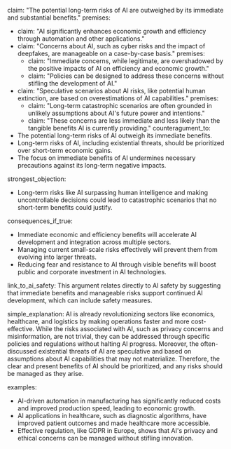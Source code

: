 claim: "The potential long-term risks of AI are outweighed by its immediate and substantial benefits."
premises:
  - claim: "AI significantly enhances economic growth and efficiency through automation and other applications."
  - claim: "Concerns about AI, such as cyber risks and the impact of deepfakes, are manageable on a case-by-case basis."
    premises:
      - claim: "Immediate concerns, while legitimate, are overshadowed by the positive impacts of AI on efficiency and economic growth."
      - claim: "Policies can be designed to address these concerns without stifling the development of AI."
  - claim: "Speculative scenarios about AI risks, like potential human extinction, are based on overestimations of AI capabilities."
    premises:
      - claim: "Long-term catastrophic scenarios are often grounded in unlikely assumptions about AI's future power and intentions."
      - claim: "These concerns are less immediate and less likely than the tangible benefits AI is currently providing."
counteragument_to:
  - The potential long-term risks of AI outweigh its immediate benefits.
  - Long-term risks of AI, including existential threats, should be prioritized over short-term economic gains.
  - The focus on immediate benefits of AI undermines necessary precautions against its long-term negative impacts.

strongest_objection:
  - Long-term risks like AI surpassing human intelligence and making uncontrollable decisions could lead to catastrophic scenarios that no short-term benefits could justify.

consequences_if_true:
  - Immediate economic and efficiency benefits will accelerate AI development and integration across multiple sectors.
  - Managing current small-scale risks effectively will prevent them from evolving into larger threats.
  - Reducing fear and resistance to AI through visible benefits will boost public and corporate investment in AI technologies.

link_to_ai_safety:
  This argument relates directly to AI safety by suggesting that immediate benefits and manageable risks support continued AI development, which can include safety measures.

simple_explanation:
  AI is already revolutionizing sectors like economics, healthcare, and logistics by making operations faster and more cost-effective. While the risks associated with AI, such as privacy concerns and misinformation, are not trivial, they can be addressed through specific policies and regulations without halting AI progress. Moreover, the often-discussed existential threats of AI are speculative and based on assumptions about AI capabilities that may not materialize. Therefore, the clear and present benefits of AI should be prioritized, and any risks should be managed as they arise.

examples:
  - AI-driven automation in manufacturing has significantly reduced costs and improved production speed, leading to economic growth.
  - AI applications in healthcare, such as diagnostic algorithms, have improved patient outcomes and made healthcare more accessible.
  - Effective regulation, like GDPR in Europe, shows that AI's privacy and ethical concerns can be managed without stifling innovation.